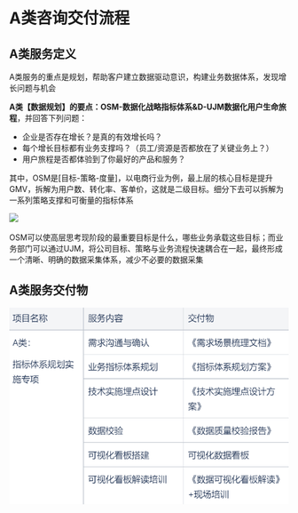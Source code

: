 # A类咨询交付流程

## A类服务定义

A类服务的重点是规划，帮助客户建立数据驱动意识，构建业务数据体系，发现增长问题与机会

**A类【数据规划】的要点：OSM-数据化战略指标体系\&D-UJM数据化用户生命旅程**，并回答下列问题：

* 企业是否存在增长？是真的有效增长吗？
* 每个增长目标都有业务支撑吗？（员工/资源是否都放在了关键业务上？）
* 用户旅程是否都体验到了你最好的产品和服务？

其中，OSM是\[目标-策略-度量]，以电商行业为例，最上层的核心目标是提升GMV，拆解为用户数、转化率、客单价，这就是二级目标。细分下去可以拆解为一系列策略支撑和可衡量的指标体系

![](https://gitee.com/sanjinfat/tupian/raw/master/img/1573796576109.jpg)

OSM可以使高层思考现阶段的最重要目标是什么，哪些业务承载这些目标；而业务部门可以通过UJM，将公司目标、策略与业务流程快速耦合在一起，最终形成一个清晰、明确的数据采集体系，减少不必要的数据采集

## A类服务交付物

![交付物](../../.gitbook/assets/image.png)
